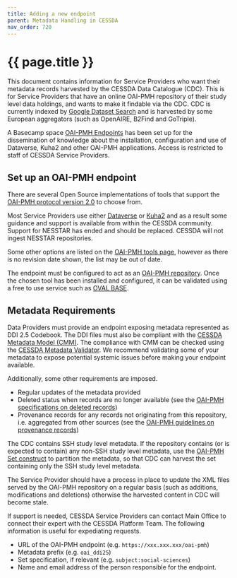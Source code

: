 ```yaml
---
title: Adding a new endpoint
parent: Metadata Handling in CESSDA
nav_order: 720
---
```


# {{ page.title }}

This document contains information for Service Providers who want their metadata records harvested by the CESSDA Data Catalogue (CDC).
This is for Service Providers that have an online OAI-PMH repository of their study level data holdings,
and wants to make it findable via the CDC.
CDC is currently indexed by [Google Dataset Search](https://datasetsearch.research.google.com)
and is harvested by some European aggregators (such as OpenAIRE, B2Find and GoTriple).

A Basecamp space [OAI-PMH Endpoints](https://3.basecamp.com/3584575/projects/20060866) has been set up
for the dissemination of knowledge about the installation, configuration and use of Dataverse,
Kuha2 and other OAI-PMH applications. Access is restricted to staff of CESSDA Service Providers.

## Set up an OAI-PMH endpoint

There are several Open Source implementations of tools that support the
[OAI-PMH protocol version 2.0](https://www.openarchives.org/OAI/openarchivesprotocol.html) to choose from.

Most Service Providers use either [Dataverse](https://github.com/IQSS/dataverse/releases)
or [Kuha2](https://kuha2.readthedocs.io/)
and as a result some guidance and support is available from within the CESSDA community.
Support for NESSTAR has ended and should be replaced. CESSDA will not ingest NESSTAR repositories.

Some other options are listed on the [OAI-PMH tools page](https://www.openarchives.org/pmh/tools/),
however as there is no revision date shown, the list may be out of date.

The endpoint must be configured to act as an
[OAI-PMH repository](https://www.openarchives.org/OAI/2.0/guidelines-repository.htm).
Once the chosen tool has been installed and configured,
it can be validated using a free to use service such as [OVAL BASE](https://oval.base-search.net).

## Metadata Requirements

Data Providers must provide an endpoint exposing metadata represented as DDI 2.5 Codebook.
The DDI files must also be compliant with the [CESSDA Metadata Model (CMM)](https://zenodo.org/record/3543756).
The compliance with CMM can be checked using the [CESSDA Metadata Validator](https://cmv.cessda.eu).
We recommend validating some of your metadata to expose potential systemic issues before making your endpoint available.

Additionally, some other requirements are imposed.

- Regular updates of the metadata provided
- Deleted status when records are no longer available (see the [OAI-PMH specifications on deleted records](https://www.openarchives.org/OAI/openarchivesprotocol.html#DeletedRecords))
- Provenance records for any records not originating from this repository, i.e. aggregated from other sources
  (see the [OAI-PMH guidelines on provenance records](https://www.openarchives.org/OAI/2.0/guidelines-provenance.htm))

The CDC contains SSH study level metadata. If the repository contains (or is expected to contain) any non-SSH study level metadata,
use the [OAI-PMH Set construct](https://www.openarchives.org/OAI/openarchivesprotocol.html#Set)
to partition the metadata, so that CDC can harvest the set containing only the SSH study level metadata.

The Service Provider should have a process in place to update the XML files served by the
OAI-PMH repository on a regular basis (such as additions, modifications and deletions)
otherwise the harvested content in CDC will become stale.

If support is needed, CESSDA Service Providers can contact Main Office to connect their expert with the CESSDA Platform Team.
The following information is useful for expediating requests.

- URL of the OAI-PMH endpoint (e.g. `https://xxx.xxx.xxx/oai-pmh`)
- Metadata prefix (e.g. `oai_ddi25`)
- Set specification, if relevant (e.g. `subject:social-sciences`)
- Name and email address of the person responsible for the endpoint.
